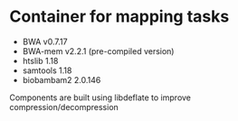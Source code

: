 # Container for mapping tasks

- BWA v0.7.17 
- BWA-mem v2.2.1 (pre-compiled version)
- htslib 1.18
- samtools 1.18
- biobambam2 2.0.146

Components are built using libdeflate to improve compression/decompression 
